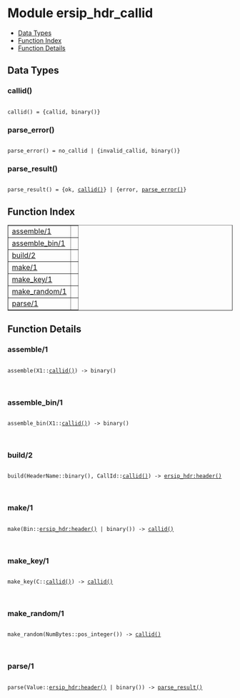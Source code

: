 

# Module ersip_hdr_callid #
* [Data Types](#types)
* [Function Index](#index)
* [Function Details](#functions)

<a name="types"></a>

## Data Types ##




### <a name="type-callid">callid()</a> ###


<pre><code>
callid() = {callid, binary()}
</code></pre>




### <a name="type-parse_error">parse_error()</a> ###


<pre><code>
parse_error() = no_callid | {invalid_callid, binary()}
</code></pre>




### <a name="type-parse_result">parse_result()</a> ###


<pre><code>
parse_result() = {ok, <a href="#type-callid">callid()</a>} | {error, <a href="#type-parse_error">parse_error()</a>}
</code></pre>

<a name="index"></a>

## Function Index ##


<table width="100%" border="1" cellspacing="0" cellpadding="2" summary="function index"><tr><td valign="top"><a href="#assemble-1">assemble/1</a></td><td></td></tr><tr><td valign="top"><a href="#assemble_bin-1">assemble_bin/1</a></td><td></td></tr><tr><td valign="top"><a href="#build-2">build/2</a></td><td></td></tr><tr><td valign="top"><a href="#make-1">make/1</a></td><td></td></tr><tr><td valign="top"><a href="#make_key-1">make_key/1</a></td><td></td></tr><tr><td valign="top"><a href="#make_random-1">make_random/1</a></td><td></td></tr><tr><td valign="top"><a href="#parse-1">parse/1</a></td><td></td></tr></table>


<a name="functions"></a>

## Function Details ##

<a name="assemble-1"></a>

### assemble/1 ###

<pre><code>
assemble(X1::<a href="#type-callid">callid()</a>) -&gt; binary()
</code></pre>
<br />

<a name="assemble_bin-1"></a>

### assemble_bin/1 ###

<pre><code>
assemble_bin(X1::<a href="#type-callid">callid()</a>) -&gt; binary()
</code></pre>
<br />

<a name="build-2"></a>

### build/2 ###

<pre><code>
build(HeaderName::binary(), CallId::<a href="#type-callid">callid()</a>) -&gt; <a href="ersip_hdr.md#type-header">ersip_hdr:header()</a>
</code></pre>
<br />

<a name="make-1"></a>

### make/1 ###

<pre><code>
make(Bin::<a href="ersip_hdr.md#type-header">ersip_hdr:header()</a> | binary()) -&gt; <a href="#type-callid">callid()</a>
</code></pre>
<br />

<a name="make_key-1"></a>

### make_key/1 ###

<pre><code>
make_key(C::<a href="#type-callid">callid()</a>) -&gt; <a href="#type-callid">callid()</a>
</code></pre>
<br />

<a name="make_random-1"></a>

### make_random/1 ###

<pre><code>
make_random(NumBytes::pos_integer()) -&gt; <a href="#type-callid">callid()</a>
</code></pre>
<br />

<a name="parse-1"></a>

### parse/1 ###

<pre><code>
parse(Value::<a href="ersip_hdr.md#type-header">ersip_hdr:header()</a> | binary()) -&gt; <a href="#type-parse_result">parse_result()</a>
</code></pre>
<br />


